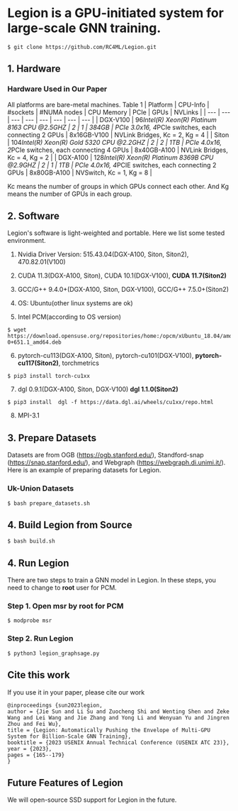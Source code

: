 # Legion is a GPU-initiated system for large-scale GNN training.
```
$ git clone https://github.com/RC4ML/Legion.git
```

## 1. Hardware 
### Hardware Used in Our Paper
All platforms are bare-metal machines.
Table 1
| Platform | CPU-Info | #sockets | #NUMA nodes | CPU Memory | PCIe | GPUs | NVLinks |
| --- | --- | --- | --- | --- | --- | --- | --- |
| DGX-V100 | 96*Intel(R) Xeon(R) Platinum 8163 CPU @2.5GHZ | 2 | 1 | 384GB | PCIe 3.0x16, 4*PCIe switches, each connecting 2 GPUs | 8x16GB-V100 | NVLink Bridges, Kc = 2, Kg = 4 |
| Siton | 104*Intel(R) Xeon(R) Gold 5320 CPU @2.2GHZ | 2 | 2 | 1TB | PCIe 4.0x16, 2*PCIe switches, each connecting 4 GPUs | 8x40GB-A100 | NVLink Bridges, Kc = 4, Kg = 2 |
| DGX-A100 | 128*Intel(R) Xeon(R) Platinum 8369B CPU @2.9GHZ | 2 | 1 | 1TB | PCIe 4.0x16, 4*PCIE switches, each connecting 2 GPUs | 8x80GB-A100 | NVSwitch, Kc = 1, Kg = 8 |

Kc means the number of groups in which GPUs connect each other. And Kg means the number of GPUs in each group.


## 2. Software 
Legion's software is light-weighted and portable. Here we list some tested environment.

1. Nvidia Driver Version: 515.43.04(DGX-A100, Siton, Siton2), 470.82.01(V100)

2. CUDA 11.3(DGX-A100, Siton), CUDA 10.1(DGX-V100), **CUDA 11.7(Siton2)**

3. GCC/G++ 9.4.0+(DGX-A100, Siton, DGX-V100), GCC/G++ 7.5.0+(Siton2)

4. OS: Ubuntu(other linux systems are ok)

5. Intel PCM(according to OS version)
```
$ wget https://download.opensuse.org/repositories/home:/opcm/xUbuntu_18.04/amd64/pcm_0-0+651.1_amd64.deb
```
6. pytorch-cu113(DGX-A100, Siton), pytorch-cu101(DGX-V100), **pytorch-cu117(Siton2)**, torchmetrics
```
$ pip3 install torch-cu1xx
```
7. dgl 0.9.1(DGX-A100, Siton, DGX-V100) **dgl 1.1.0(Siton2)**
```
$ pip3 install  dgl -f https://data.dgl.ai/wheels/cu1xx/repo.html
```
8. MPI-3.1


## 3. Prepare Datasets
Datasets are from OGB (https://ogb.stanford.edu/), Standford-snap (https://snap.stanford.edu/), and Webgraph (https://webgraph.di.unimi.it/).
Here is an example of preparing datasets for Legion.

### Uk-Union Datasets
```
$ bash prepare_datasets.sh
```

## 4. Build Legion from Source

```
$ bash build.sh
```

## 4. Run Legion
There are two steps to train a GNN model in Legion. In these steps, you need to change to **root** user for PCM.
### Step 1. Open msr by root for PCM
```
$ modprobe msr
```
### Step 2. Run Legion

```
$ python3 legion_graphsage.py
```

## Cite this work
If you use it in your paper, please cite our work

```
@inproceedings {sun2023legion,
author = {Jie Sun and Li Su and Zuocheng Shi and Wenting Shen and Zeke Wang and Lei Wang and Jie Zhang and Yong Li and Wenyuan Yu and Jingren Zhou and Fei Wu},
title = {Legion: Automatically Pushing the Envelope of Multi-GPU System for Billion-Scale GNN Training},
booktitle = {2023 USENIX Annual Technical Conference (USENIX ATC 23)},
year = {2023},
pages = {165--179}
}
```

## Future Features of Legion
We will open-source SSD support for Legion in the future.

